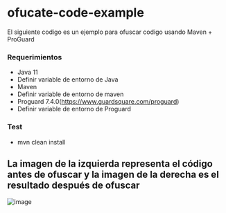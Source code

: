 # ofucate-code-example
El siguiente codigo es un ejemplo para ofuscar codigo usando Maven + ProGuard

### Requerimientos

* Java 11
* Definir variable de entorno de Java
* Maven
* Definir variable de entorno de maven
* Proguard 7.4.0(https://www.guardsquare.com/proguard)
* Definir variable de entorno de Proguard

### Test
* mvn clean install
  
## La imagen de la izquierda representa el código antes de ofuscar y la imagen de la derecha es el resultado después de ofuscar
  ![image](https://github.com/Zenware-Software/ofucate-code-example/assets/102069316/a2178302-6b09-4d8e-9b84-78cb378ffa96)
